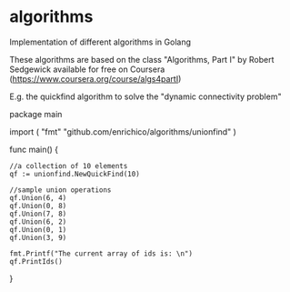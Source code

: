 # algorithms
Implementation of different algorithms in Golang 

These algorithms are based on the class "Algorithms, Part I" by Robert Sedgewick available for free on Coursera (https://www.coursera.org/course/algs4partI)

E.g. the quickfind algorithm to solve the "dynamic connectivity problem"

package main

import (
	"fmt"
	"github.com/enrichico/algorithms/unionfind"
)

func main() {

	//a collection of 10 elements
	qf := unionfind.NewQuickFind(10)

	//sample union operations
	qf.Union(6, 4)
	qf.Union(0, 8)
	qf.Union(7, 8)
	qf.Union(6, 2)
	qf.Union(0, 1)
	qf.Union(3, 9)

	fmt.Printf("The current array of ids is: \n")
	qf.PrintIds()
}

